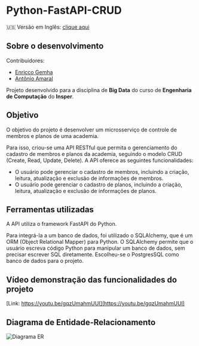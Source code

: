 # Python-FastAPI-CRUD

🇺🇸 Versão em Inglês: [clique aqui](./README.md)

## Sobre o desenvolvimento

Contribuidores:

- [Enricco Gemha](https://github.com/G3mha)
- [Antônio Amaral](https://github.com/AntonioAEMartins)

Projeto desenvolvido para a disciplina de **Big Data** do curso de **Engenharia de Computação** do **Insper**.

## Objetivo

O objetivo do projeto é desenvolver um microsserviço de controle de membros e planos de uma academia.

Para isso, criou-se uma API RESTful que permita o gerenciamento do cadastro de membros e planos da academia, seguindo o modelo CRUD (Create, Read, Update, Delete). A API oferece as seguintes funcionalidades:

- O usuário pode gerenciar o cadastro de membros, incluindo a criação, leitura, atualização e exclusão de informações de membros.
- O usuário pode gerenciar o cadastro de planos, incluindo a criação, leitura, atualização e exclusão de informações de planos.

## Ferramentas utilizadas

A API utiliza o framework FastAPI do Python.

Para integrá-la a um banco de dados, foi utilizado o SQLAlchemy, que é um ORM (Object Relational Mapper) para Python. O SQLAlchemy permite que o usuário escreva código Python para manipular um banco de dados, sem precisar escrever SQL diretamente. Escolheu-se o PostgresSQL como banco de dados para o projeto.

## Vídeo demonstração das funcionalidades do projeto

[Link: https://youtu.be/gqzUmahmUUI](https://youtu.be/gqzUmahmUUI)

## Diagrama de Entidade-Relacionamento

![Diagrama ER](diagrama_ER.png)
